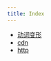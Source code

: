 ```yaml
---
title: Index
---
```


- [动词变形](japanese/0004/)
- [cdn](frontend/network-cdn)
- [http](frontend/network-http)
